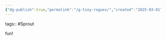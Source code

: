 ```yaml
---
{"dg-publish":true,"permalink":"/g-tiny-rogues/","created":"2025-03-01T11:19:23.381-06:00","updated":"2025-03-01T11:19:36.603-06:00"}
---
```


tags:: #Sprout 

fun!
